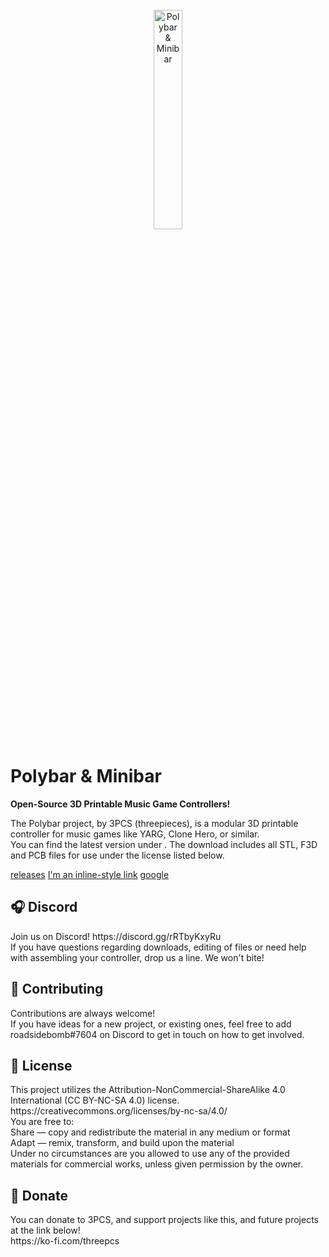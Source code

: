 <br/>
<div align="center">
<img src="https://i.imgur.com/I7idVAG.png" width="30%" alt="Polybar & Minibar">
</div>



# Polybar & Minibar
**Open-Source 3D Printable Music Game Controllers!**

<p>The Polybar project, by 3PCS (threepieces), is a modular 3D printable controller for music games like YARG, Clone Hero, or similar.<br /> 
You can find the latest version under . The download includes all STL, F3D and PCB files for use under the license listed below.</p>

[releases](https://github.com/roadsidebomb/Polybar-Minibar-3D-Print-Files/releases)
[I'm an inline-style link](https://www.google.com)
[google](google.com)

## 🎧 Discord 

<p>Join us on Discord! https://discord.gg/rRTbyKxyRu<br /> 
If you have questions regarding downloads, editing of files or need help with assembling your controller, drop us a line. We won't bite!</p>

## 🔨 Contributing

<p>Contributions are always welcome!<br /> 
If you have ideas for a new project, or existing ones, feel free to add roadsidebomb#7604 on Discord to get in touch on how to get involved.</p>

## 💎 License

<p>This project utilizes the Attribution-NonCommercial-ShareAlike 4.0 International (CC BY-NC-SA 4.0) license.<br /> 
https://creativecommons.org/licenses/by-nc-sa/4.0/<br /> 
You are free to:<br /> 
Share — copy and redistribute the material in any medium or format<br /> 
Adapt — remix, transform, and build upon the material<br /> 
Under no circumstances are you allowed to use any of the provided materials for commercial works, unless given permission by the owner.</p>

## 💸 Donate

<p>You can donate to 3PCS, and support projects like this, and future projects at the link below!<br /> 
https://ko-fi.com/threepcs</p>
